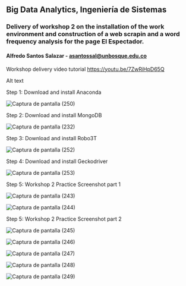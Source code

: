 ## Big Data Analytics, Ingeniería de Sistemas

### Delivery of workshop 2 on the installation of the work environment and construction of a web scrapin and a word frequency analysis for the page El Espectador.

#### Alfredo Santos Salazar - asantossal@unbosque.edu.co

Workshop delivery video tutorial https://youtu.be/7ZwRiHpD65Q

Alt text

Step 1: Download and install Anaconda

![Captura de pantalla (250)](https://user-images.githubusercontent.com/70605764/162358028-9e503012-5596-4af3-a642-3b48dc257985.png)

Step 2: Download and install MongoDB

![Captura de pantalla (232)](https://user-images.githubusercontent.com/70605764/162358208-9a23ba77-7faa-4bdd-b5f8-d773ff681c85.png)

Step 3: Download and install Robo3T

![Captura de pantalla (252)](https://user-images.githubusercontent.com/70605764/162358608-991a8109-89cb-49d7-bebe-c8dfb681024b.png)

Step 4: Download and install Geckodriver

![Captura de pantalla (253)](https://user-images.githubusercontent.com/70605764/162358712-41839d06-c915-490b-b881-8a18dd84943b.png)

Step 5: Workshop 2 Practice Screenshot part 1

![Captura de pantalla (243)](https://user-images.githubusercontent.com/70605764/162359034-921672d1-514e-41e9-a856-1a30f0f65028.png)


![Captura de pantalla (244)](https://user-images.githubusercontent.com/70605764/162359041-8d3575f1-2afe-477d-841c-704f40fbaa6a.png)

Step 5: Workshop 2 Practice Screenshot part 2

![Captura de pantalla (245)](https://user-images.githubusercontent.com/70605764/162359106-f3fa1660-18fc-406e-b7c9-d22bf36fb448.png)

![Captura de pantalla (246)](https://user-images.githubusercontent.com/70605764/162359122-42608a5f-f61e-40e2-880b-647431c3387a.png)

![Captura de pantalla (247)](https://user-images.githubusercontent.com/70605764/162359132-a54bbfd6-e5f0-4b88-90d0-81ff109ee6ea.png)

![Captura de pantalla (248)](https://user-images.githubusercontent.com/70605764/162359141-c6e193d9-f69f-430a-b6b9-0a7e124fd532.png)

![Captura de pantalla (249)](https://user-images.githubusercontent.com/70605764/162359146-24be9eff-7b1c-4032-8d80-6e184ee331d6.png)


